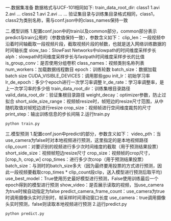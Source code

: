一.数据集准备
数据格式与UCF-101相同如下:
train_data_root_dir:
    class1
        1.avi
        2.avi
        ...
    class2
        1.avi
        2.avi
        ...
    ...
验证集目录与训练集目录格式相同，class1，class2为类别名称，需与conf.json中的class_names保持一致

二.模型训练
1.配置conf.json中的train以及common部分，common部分表示predict与train公用的（参数值保持一致），参数含义如下：
clip_len：一段视频中沿着时间轴截取一段视频片段，截取视频片段的帧数，也就是送入网络训练数据的时间轴长度
slow_tao：SlowFast Networks中slowpath的时间维度采样步长
alph：slowpath时间维度采样步长与fastpath时间维度采样步长的比值
is_group_conv：是否使用分组卷积
class_names：视频类别名称列表
num_workers：加载数据线程数目
epoch：训练轮数
batch_size：数据加载batch size
CUDA_VISIBLE_DEVICES：调用那些gpu
init_lr：初始学习率
lr_de_epoch：多少个epoch进行一次学习率调整
lr_de_rate：学习率调整率，是上一次学习率的多少倍
train_data_root_dir：训练集根目录路径
valid_data_root_dir：验证集根目录路径
weight_decay：optimizer参数，防止过拟合
short_side_size_range：视频帧resize时，帧短边的resize尺寸范围，从中随机取值对帧短边进行resize
crop_size：视频帧进行空间维度裁剪的尺寸
print_step：输出训练信息的步长间隔
2.运行train.py
```
python train.py
```

三.模型预测
1.配置conf.json中predict的部分，参数含义如下：
video_pth：当use_camera为false时对本地视频进行预测，这里指定的是本地视频路径
clip_count：对要识别的视频进行多少次时间维度的截取（用于预测结果投票）
short_side_size：视频帧短边resize尺寸
crop_size：视频帧的crop尺寸，[crop_h, crop_w]
crop_times：进行多少次crop（用于预测结果投票）
batch_size：与测时的batch_size多大（因为最终要用投票的方式进行预测，因此一段视频要截取crop_times * clip_count段clip，送入模型进行预测后取平均）
use_best_model：True使用历史最好模型进行预测，False使用训练最后一个epoch得到的模型进行预测
show_video：是否展示读取的视频，当use_camera为true时候自动指定为false
predict_camera_frame_count：use_camera为true时调用摄像头实时识别时，帧采样时间滑动窗口长度
use_camera：true调用摄像头实时预测，false则读取本地视频进行预测
2.运行predict.py
```
python predict.py
```

